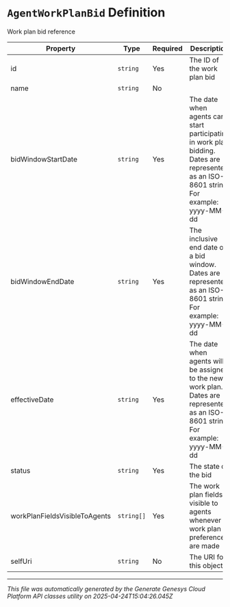 # `AgentWorkPlanBid` Definition

Work plan bid reference

| Property | Type | Required | Description |
|----------|------|----------|-------------|
| id | `string` | Yes | The ID of the work plan bid |
| name | `string` | No |  |
| bidWindowStartDate | `string` | Yes | The date when agents can start participating in work plan bidding. Dates are represented as an ISO-8601 string. For example: yyyy-MM-dd |
| bidWindowEndDate | `string` | Yes | The inclusive end date of a bid window. Dates are represented as an ISO-8601 string. For example: yyyy-MM-dd |
| effectiveDate | `string` | Yes | The date when agents will be assigned to the new work plan. Dates are represented as an ISO-8601 string. For example: yyyy-MM-dd |
| status | `string` | Yes | The state of the bid |
| workPlanFieldsVisibleToAgents | `string[]` | Yes | The work plan fields visible to agents whenever work plan preferences are made |
| selfUri | `string` | No | The URI for this object |

---

*This file was automatically generated by the Generate Genesys Cloud Platform API classes utility on 2025-04-24T15:04:26.045Z*